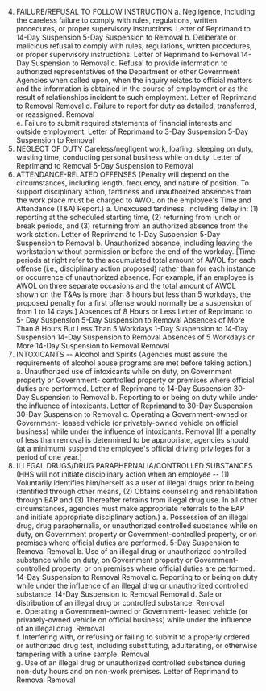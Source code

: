 4. FAILURE/REFUSAL TO FOLLOW INSTRUCTION
a. Negligence, including the careless failure to comply with rules, regulations, written procedures, or proper supervisory instructions.	Letter of Reprimand to 14-Day Suspension	5-Day Suspension to Removal
b. Deliberate or malicious refusal to comply with rules, regulations, written procedures, or proper supervisory instructions.	Letter of Reprimand to Removal	14-Day Suspension to Removal
c. Refusal to provide information to authorized representatives of the Department or other Government Agencies when called upon, when the inquiry relates to official matters and the information is obtained in the course of employment or as the result of relationships incident to such employment.	Letter of Reprimand to Removal	Removal
d. Failure to report for duty as detailed, transferred, or reassigned.	Removal	 
e. Failure to submit required statements of financial interests and outside employment.	Letter of Reprimand to 3-Day Suspension	5-Day Suspension to Removal
5. NEGLECT OF DUTY
Careless/negligent work, loafing, sleeping on duty, wasting time, conducting personal business while on duty.	Letter of Reprimand to Removal	5-Day Suspension to Removal
6. ATTENDANCE-RELATED OFFENSES (Penalty will depend on the circumstances, including length, frequency, and nature of position. To support disciplinary action, tardiness and unauthorized absences from the work place must be charged to AWOL on the employee's Time and Attendance (T&A) Report.)
a. Unexcused tardiness, including delay in: (1) reporting at the scheduled starting time, (2) returning from lunch or break periods, and (3) returning from an authorized absence from the work station.	Letter of Reprimand to 1-Day Suspension	5-Day Suspension to Removal
b. Unauthorized absence, including leaving the workstation without permission or before the end of the workday. [Time periods at right refer to the accumulated total amount of AWOL for each offense (i.e., disciplinary action proposed) rather than for each instance or occurrence of unauthorized absence. For example, if an employee is AWOL on three separate occasions and the total amount of AWOL shown on the T&As is more than 8 hours but less than 5 workdays, the proposed penalty for a first offense would normally be a suspension of from 1 to 14 days.]	Absences of 8 Hours or Less
Letter of Reprimand to 5- Day Suspension	5-Day Suspension to Removal
Absences of More Than 8 Hours But Less Than 5 Workdays
1-Day Suspension to 14-Day Suspension	14-Day Suspension to Removal
Absences of 5 Workdays or More
14-Day Suspension to Removal	Removal
7. INTOXICANTS -- Alcohol and Spirits (Agencies must assure the requirements of alcohol abuse programs are met before taking action.)
a. Unauthorized use of intoxicants while on duty, on Government property or Government- controlled property or premises where official duties are performed.	Letter of Reprimand to 14-Day Suspension	30-Day Suspension to Removal
b. Reporting to or being on duty while under the influence of intoxicants.	Letter of Reprimand to 30-Day Suspension	30-Day Suspension to Removal
c. Operating a Government-owned or Government- leased vehicle (or privately-owned vehicle on official business) while under the influence of intoxicants.	Removal [If a penalty of less than removal is determined to be appropriate, agencies should (at a minimum) suspend the employee's official driving privileges for a period of one year.]	 
8. ILLEGAL DRUGS/DRUG PARAPHERNALIA/CONTROLLED SUBSTANCES (HHS will not initiate disciplinary action when an employee -- (1) Voluntarily identifies him/herself as a user of illegal drugs prior to being identified through other means, (2) Obtains counseling and rehabilitation through EAP and (3) Thereafter refrains from illegal drug use. In all other circumstances, agencies must make appropriate referrals to the EAP and initiate appropriate disciplinary action.)
a. Possession of an illegal drug, drug paraphernalia, or unauthorized controlled substance while on duty, on Government property or Government-controlled property, or on premises where official duties are performed.	5-Day Suspension to Removal	Removal
b. Use of an illegal drug or unauthorized controlled substance while on duty, on Government property or Government-controlled property, or on premises where official duties are performed.	14-Day Suspension to Removal	Removal
c. Reporting to or being on duty while under the influence of an illegal drug or unauthorized controlled substance.	14-Day Suspension to Removal	Removal
d. Sale or distribution of an illegal drug or controlled substance.	Removal	 
e. Operating a Government-owned or Government- leased vehicle (or privately-owned vehicle on official business) while under the influence of an illegal drug.	Removal	 
f. Interfering with, or refusing or failing to submit to a properly ordered or authorized drug test, including substituting, adulterating, or otherwise tampering with a urine sample.	Removal	 
g. Use of an illegal drug or unauthorized controlled substance during non-duty hours and on non-work premises.	Letter of Reprimand to Removal	Removal
